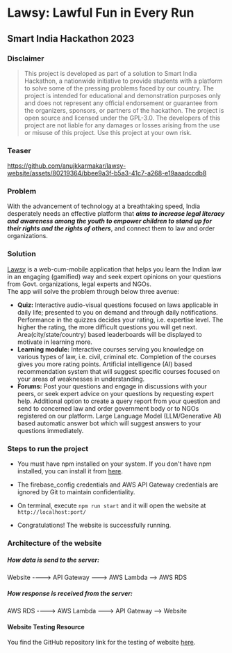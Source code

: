 # Lawsy: Lawful Fun in Every Run
## Smart India Hackathon 2023
### Disclaimer
> This project is developed as part of a solution to Smart India Hackathon, a nationwide initiative to provide students with a platform to solve some of the pressing problems faced by our country. The project is intended for educational and demonstration purposes only and does not represent any official endorsement or guarantee from the organizers, sponsors, or partners of the hackathon. The project is open source and licensed under the GPL-3.0. The developers of this project are not liable for any damages or losses arising from the use or misuse of this project. Use this project at your own risk.

### Teaser
https://github.com/anujkkarmakar/lawsy-website/assets/80219364/bbee9a3f-b5a3-41c7-a268-e19aaadccdb8

### Problem
With the advancement of technology at a breathtaking speed, India desperately needs an effective platform that <i> <strong>aims to increase legal literacy and awareness among the youth to empower children to stand up for their rights and the rights of others</strong></i>, and connect them to law and order organizations.

### Solution
[Lawsy](https://anujk.co) is a web-cum-mobile application that helps you learn the Indian law in an engaging (gamified) way and seek expert opinions on your questions from Govt. organizations, legal experts and NGOs. 
<br>The app will solve the problem through below three avenue:
<ul>
<li>
<strong>Quiz:</strong> Interactive audio-visual questions focused on laws applicable in daily life; presented to you on demand and through daily notifications. Performance in the quizzes decides your rating, i.e. expertise  level.  The  higher  the  rating,  the  more  difficult  questions  you  will  get  next. Area(city/state/country) based leaderboards will be displayed to motivate in learning more.
</li>
<li>
<strong>Learning module:</strong> Interactive courses serving you knowledge on various types of law, i.e. civil, criminal etc. Completion of the courses gives you more rating points. Artificial intelligence (AI) based recommendation system that will suggest specific courses focused on your areas of weaknesses in understanding.
</li>
<li>
<strong>Forums:</strong> Post your questions and engage in discussions with your peers, or seek expert advice on your questions by requesting expert help. Additional option to create a query report from your question and send to concerned law and order government body or to NGOs registered on our platform. Large Language Model (LLM/Generative AI) based automatic answer bot which will suggest answers to your questions immediately.
</li>
</ul>

### Steps to run the project

* You must have npm installed on your system. If you don't have npm installed, you can install it from [here](https://nodejs.org/en/download).

* The firebase_config credentials and AWS API Gateway credentials are ignored by Git to maintain confidentiality.

* On terminal, execute `npm run start` and it will open the website at  `http://localhost:port/`

* Congratulations! The website is successfully running.

### Architecture of the website

##### How data is send to the server:
Website ----> API Gateway ---> AWS Lambda --> AWS RDS
##### How response is received from the server:
AWS RDS ----> AWS Lambda ---> API Gateway --> Website

#### Website Testing Resource
You find the GitHub repository link for the testing of website [here](https://github.com/anujkkarmakar/lawsy-website-test).
